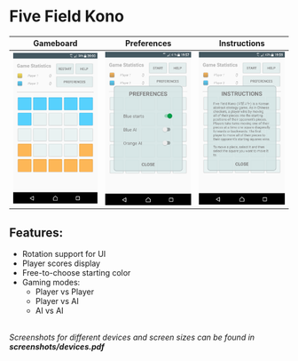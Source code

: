 # Five Field Kono

| Gameboard | Preferences | Instructions |
|-----------|-------------|--------------| 
| ![screenshot](screenshots/screenshot1.png) | ![screenshot](screenshots/screenshot2.png) | ![screenshot](screenshots/screenshot3.png) |

## Features:
  * Rotation support for UI
  * Player scores display
  * Free-to-choose starting color
  * Gaming modes:
    * Player vs Player
    * Player vs AI
    * AI vs AI
<br/>
<i>Screenshots for different devices and screen sizes can be found in <b>screenshots/devices.pdf</b></i>
